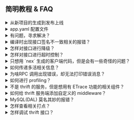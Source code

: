 ## 简明教程 & FAQ

<details>
<summary>从新项目的生成到发布上线</summary>

首先得安装好 `nex` 和相关依赖，见 [README](./README.md)。

1. 生成项目

   ```
   > nex bootstrap -appID arch.note -serviceName Note
   > # 或者使用已存在的 thrift 文件
   > nex bootstrap -appID arch.note -serviceName Note --thriftFile xxx.thrift
   > cd arch.note
   ```
   项目结构
   ```
   > tree
   .
   ├── Makefile                                // make dep 用于生成依赖, make server client 用于编译服务端和客户端相关代码
   ├── README.md                               // READ IT!!!
   ├── app.yaml                                // 项目主配置文件
   ├── arch.note_build.yml                     // 给 eless 部署用
   ├── cmds                                    // 客户端和服务端入口
   │   ├── client                              // 主要用于验证服务端功能
   │   │   └── main.go
   │   └── server
   │       └── main.go
   ├── handler                                 // 服务端相关代码
   │   ├── auto-endpoints.go
   │   ├── auto-handler.go
   │   └── note.go                             // 自行实现 thrift service
   ├── models                                  // 一个简单的 db 使用示例
   │   └── note
   │       └── models.go
   ├── rpc                                     // 远程调用相关代码
   │   └── note
   │       └── auto-client.go
   ├── services                                // thrift 生成的代码
   │   └── note
   │       ├── GoUnusedProtection__.go
   │       ├── Note-consts.go
   │       └── Note.go
   └── thriftfs                                // 用于存放 thrift 文件和声明依赖的服务
       └── Note.thrift
           └── deps.json
   ```

2. 编译运行

   解决依赖问题

   ```
   > make dep
   ```

   编译并运行：
   ```
   > make server client
   > ./bin/server -dev -local-huskar
   > ./bin/client -dev -local-huskar  # 另起一个 terminal
   ```
   更改 thrift 文件后一定要重新生成相关代码
   ```
   > vim thriftfs/Note.thrift
   > nex regen
   ```

3. nex 的配置
  
   Nex 大部分配置是从 huskar 中读取的. 为了方便本地开发, 提供了本地配置的方式. 下面的教程中
   为了简化, 都是以本地 huskar 配置的方式给各个组件添加配置.
   - config.json: 对应 huskar 上的 config, key/value 均为 string.
   - toggle.json: 对应 huskar 上的 switch, key 为 string, value 为数字, 标识开关程度.
   - service.json: 对应 huskar 上的 service, 用以模拟 huskar 的服务节点列表功能. 很少会用到.

3. 使用 MySQL

   nex 是按需初始化资源的，这里需要先将 app.yaml 里面的 `mysql: false` 改成 `mysql: true`，
   编辑 config.json ，`DB_SETTINGS` 的详细格式见https://godoc.elenet.me/github.com/eleme/nex/db#hdr-Database_configs：
   ```
   > pwd
   path/to/arch.note
   > cat config.json
   {
     "DB_SETTINGS": "{\"name\": \"master\": \"eleme:eleme@tcp(localhost:3306)/note\", \"slave\": \"eleme:eleme@tcp(localhost:3306)/note\"}",
   }
   ```
   直观的使用示例：
   ```go
   dbm := nex.GetDBManager()
   db := dbm.GetDBMaster("note")
   db.DoDBThings()
   ```
   注意不要在 `init` 函数等 package 初始化就执行的作用域里面做获取`GetDBManager`的操作，因为这时候资源可能还没初始化，
   更好的方式是自己封装一层来做 lazy init，或者在 `handler.NewNoteService()` 里面初始化：
   ```go
   type NoteDB struct {
       master *db.DB
       field FieldType
   }
   func NewNoteDB() *NoteDB {
       dbm := nex.GetDBManager()
       return &NoteDB{
           master: dbm.GetDBMaster("note"),
       }
   }
   func (noteDB *NoteDB) QueryAllNotes() ([]*Users, error) { return nil, nil }
   // 单例
   var once sync.Once
   var noteDB *NoteDB
   func GetNoteDB() *NoteDB {
       once.Do(func(){
           noteDB = NewNoteDB()
       })
       return noteDB
   }
   ```

4. 使用 Redis

   同上，将 app.yaml 里面的 `redis: false` 改为 `redis: true`，
   编辑 config.json，`REDIS_SETTINGS` 的详细格式见https://godoc.elenet.me/github.com/eleme/nex/client/redis#NewPoolManager：
   ```
   {
     ...,
     "REDIS_SETTINGS": "{\"note\": \"url\": \"localhost:6379\"}",
   }
   ```
   直观的使用示例，最好是自己封装一层然后 lazy init：
   ```go
   rps := nex.GetRedisPools()
   pc := rps.GetPooledClient()
   pc.Get("key")
   ```

5. 服务依赖和远程调用

   首先需要在 thriftfs/deps.json 里面声明服务依赖：
   ```
   [
      {
        "Name": "Note",                      // 这个是自己服务的客户端声明,一般不用更改
        "AppID": "arch.note",
        "ThriftFile": "Note.thrift",
        "Addr": ":8010",
        "PoolOptions": {
          "MaxCap": 10,
          "MaxActive": 5,
          "IdleTimeout": 30,
          "ConnectTimeout": 500,
          "RWTimeout": 500
        }
      },
      {
        "Name": "JService",
        "AppID": "me.ele.arch.jservice",
        "ThriftFile": "JService.thrift",     // thrift 文件放在当前目录下
        "IFace": "me.ele.arch.jservice.DemoService",  // Java 服务必须指定 interface
        "Addr": "localhost:8010",          // 可选，调试用
        "PoolOptions": {                   // 可选是否自定义以下配置
          "MaxCap": 10,                    // 连接池最大可扩充大小
          "MaxActive": 5,                  // 连接池实际大小
          "IdleTimeout": 30,               // 连接最长闲置时间，秒
          "ConnectTimeout": 500,           // 建立连接的最长时间，毫秒
          "RWTimeout": 500                 // 连接读写的超时时间，毫秒
        }
      }
   ]
   ```
   接下来生成代码
   ```
   > pwd
   path/to/arch.note
   > nex regen
   ```
   我们会看到 rpc 和 services 目录下多了一些文件夹，对应生成的相关代码，文件夹都是以 `Name` 来命名的，如果
   在 deps.json 中定义了 `Addr`, 则会使用定义的地址进行连接：
   ```go
   client, err := noterpc.GetThriftNoteServiceClient()
   b, err := client.Ping(context.TODO())
   ```

   如果没有定义 `Addr`, 而要使用基于 Huskar 的连接池，需要在 Huskar 上面配置 key 为 "CLUSTER:{Name}" 的配置来声明依赖服务的 cluster，
   这里我们在本地 config.json 里面来模拟：

   ```
   {
     "CLUSTER:Note": "Common"
   }
   ```
   然后需要创建配置文件 service.json 用于模拟服务发现：
   ```
   > pwd
   path/to/arch.note
   > cat service.json
   [
     {
       "key": "127.0.0.1_8010",          // 这个保证唯一就行
       "application": "arch.note",       // 依赖服务的 app id
       "cluster": "Common",              // 依赖服务的 cluster
       "state": "up",                    // 状态
       "ip": "127.0.0.1",                // IP
       "port": {"main": 8010}            // 端口，Java 服务需要指明心跳端口：{"main": 5353, "back": 5354}
     }
   ]
   ```
   config.json 里面的 cluster 对应 service.json 里面的 cluster，这样我们就可以在
   本地使用基于 Huskar 的连接池了：

   ```go
   client, err := calculatorrpc.GetThriftNoteServiceClientFromHuskar()
   b, err := client.Ping(context.TODO())
   ```

   注意运行时一定要使用 `-dev -local-huskar`. 生产环境只会使用 huskar 的配置.

6. Go CI

   见：https://github.com/eleme/goci/blob/master/README.md

7. 部署

   我们已经生成了 Eless 部署用的配置文件，eless 的使用见：http://wiki.ele.to:8090/pages/viewpage.action?pageId=39204511 。

   前面我们使用的是本地模拟的 Huskar，线上会直连 Huskar，这是在部署的时候从 eless 拿的相关配置，
   还记得我们用了 -dev 这个选项，就是因为本地没有一个由 eless 生成的配置文件 eless_env.yaml，
   在线上可自行查看相关内容，在 /data/arch.note 或者 /srv/arch.note 目录下就是 eless 上传的相关文件。

   日志由 syslog 管理，在 /data/log/app/arch.note 目录下，应用自己的日志会被分发到 app...log 里面，
   SOA 客户端的日志在 soa_client...log 里面，服务端日志在 nex...log 里面。

   进程的管理使用的是 systemd，相关使用姿势自行查阅。

</details>


<details>
<summary>app.yaml 配置文件</summary>

```
app_name: arch.note                   // app id
service: Note                         // thrift service name
addr: 0.0.0.0:8010                    // 服务绑定的地址，默认 :8010
graceful_timeout: 3                   // 关闭服务的最长缓冲时间，默认 3 秒
client_timeout: 20                    // 客户端超时时间，默认 20 分钟
max_requests_in_progress: 5000        // 在处理中的最大请求数，默认未开启
huskar:
  dial_timeout: 10                    // 连接超时
  wait_timeout: 10                    // 连接超时
  retry_delay                         // 重试间隔
plugins:
  redis: false                        // 是否初始化 redis
  db: false                           // 是否初始化 db
  statsd: true                        // 是否使用 statsd
  etrace: true                        // 是否使用 etrace
  sam: false                          // 是否使用 sam，如果安装了 Samaritan(GoProxy)，强烈推荐打开
```

</details>


<details>
<summary>有问题，寻求解决？</summary>

**文档**：https://godoc.elenet.me/github.com/eleme/nex

使用 `Slack`，最好是直接面对面沟通，在 `Slack` 上千万不要这样：
```
U: 有个问题
.10m.30m..
F: 什么问题？（追问）
U: 这里貌似有问题 <code>
.10m.30m..
F: 什么问题？（没有上下文，继续追问）
.ba.la.la.
```

**建议先理好思路，说明在什么环境下怎么使用什么时候出现了什么问题，最好能区分是自己应用的问题还是框架的问题，越详细越好。**

**非常非常欢迎有建设性的意见和改进方案！**

</details>


<details>
<summary>编译时出现接口签名不一致相关的报错？</summary>

一般情况下都是应该应用的依赖与 `nex` 的 `vendor` 里面的依赖不一致导致的，
解决方案：

1. 自动：
    ```
    > # Make sure your version is recent enough to support it
    > nex update
    ```

2. 手动

    ```
    > cd `go list -f '{{.Dir}}' github.com/eleme/nex`
    ```
    更新代码（可选）：
    ```
    > git pull
    > make install
    ```
    注意，这里比较蛋碎的是，你的 `GOPATH` 里面与 `nex` 相关的库都会
    变成和 `nex` 一致的版本，可能会 `break` 你其他不依赖 `nex` 的项目，
    当前还没找到很好的解决方案，一个变通方案是使用环境隔离的方式，如`Vagrant`：
    ```
    > godep restore
    ```

最后
```
> cd path/to/your/app
> rm -rf Godeps/ vendor
> make dep # godep save ./...
```
</details>


<details>
<summary>怎样对接口进行降级？</summary>

在 `Huskar` 的 `Switch` 配置页里面配置以接口名为键的开关。

注意接口名一定要与 `thrift` 文件里面定义的接口名一致。

降级会返回 `api is down` 的错误消息给客户端。

| 值       | 意义           |
|----------|----------------|
| 0        | 完全降级       |
| 100      | 不降级         |
| (0, 100) | 按比例随机降级 |

</details>

<details>
<summary>怎样对接口进行超时控制？</summary>

在 `Huskar` 的 `Config` 配置页中配置键为 `HARD_TIMEOUT:{APIName}`，值为整数的配置项，单位为 Millisecond (Second*1000)。

注意 `{APIName}` 为接口名，一定要与 `thrift` 文件里面定义的接口名一致。

若超时之后请求还未处理完成，服务端会返回超时信息给客户端，时间上可能会有偏差，因为 `GoRoutine` 的调度也是需要时间的。

</details>


<details>
<summary>只想用 `nex` 生成的客户端代码，但是会有一些奇怪的问题？</summary>

比如，你想把客户端的代码放在 `rpcclients` 目录下：
```
> pwd
path/to/rpcclients
```
那么你需要在这个目录下提供一个文件夹`thriftfs`，并在其下面创建一个`deps.json`的文件“
```
> tree
.
└── thriftfs
    └── deps.json
```
然后在 `deps.json` 里面声明所需的依赖服务：
```
> cat > thriftfs/deps.json
[
  {
    "Name": "Note",              // 一定要保持唯一
    "AppID": "arch.note",        // 依赖服务的 app_id
    "ThriftFile": "Note.thrift", // 依赖服务的 thrift 文件，放在 thriftfs 下面
  },
  {
    "Name": "JService",
    "AppID": "me.eleme.jservice",
    "IFace": "me.ele.arch.jservice.JService", // java 服务必须指定 interface
    "ThriftFile": "JService.thrift",
  }
]
```
生成代码：
```
> nex bootstrap --onlyClient
> tree
.
├── rpc
│   ├── note
│   │   └── auto-client.go
│   └── jservice
│       └── auto-client.go
├── services
│   ├── note
│       └── thrift_generated_files.go
│   └── jservice
│       └── thrift_generated_files.go
└── thriftfs
    ├── Note.thrift
    ├── JService.thrift
    └── deps.json
```
然后，你只能使用签名为 `NewXXXClient` 和 `NewXXXClientWithHuskar`的方法，不能使用
签名为 `GetXXXClient` 和 `GetXXXClientFromHuskar` 的方法，里面已经内建了连接池：
```go
import (
    "..."
)
trace := etrace.New(cc.NewConfigFrom(map[string]interface{}{
    "app_name":   "xxx.xxx",
    "cluster":    "Cluster",
    "ezone":      "ezone",
    "idc":        "idc",
    "etrace_uri": "http://etrace.uri",
}))
logger, err := log.GetLogger("xxx.xxx")
if err != nil {
    panic(err)
}
configer, err := config.New(structs.Config{
        Endpoint:    "huskar_url",
        Token:       "huskar_token",
        Service:     "arch.note",
        Cluster:     "Common",
        DialTimeout: 1 * time.Second,
        WaitTimeout: 5 * time.Second,
        RetryDelay:  1 * time.Second,
    })
if err != nil {
    panic(err)
}
client := noterpc.NewThriftNoteServiceClientFromHuskar(
    noterpc.ThriftNoteServiceClientOptions{
        AppName:        "xxx.xxx",
        ConnectTimeout: 1 * time.Second,
        RWTimeout:      1 * time.Second,
        IdleTimeout:    30 * time.Second,
        MaxActive:      30,
        MaxCap:         30,
        Logger:         logger,
        Trace:          trace,
        CircuitBreaker: circuitbreaker.New("note", noterpc.CliAppErrTypes),
        HuskarConfiger: configer,
    })
```
更新 `thriftfs` 下面的 `thrift` 文件之后需要重新生成代码：
```
> pwd
path/to/rpcclients
> nex regen
```
</details>

<details>
<summary>如何传递多活相关信息？</summary>

meta 信息必须是 `map[string]string` 类型的。

```go
import (
    "context"
    tracker "github.com/eleme/thrift-tracker"
)

client, err := calculatorrpc.GetThriftNoteServiceClientFromHuskar()
ctx := context.Background()  // or existing context
meta := map[string]string{"routing-key": "xxx"}
ctx = context.WithValue(ctx, tracker.CtxKeyRequestMeta, meta)
err = client.AddNote(ctx, "good note")
```
</details>


<details>
<summary>为啥RPC 调用出现错误，却无法打印错误消息？</summary>

这是由于各种 `thrift` 库的实现不一致导致的，`nex` 提供了一个工具方法：

```go
import "github.com/eleme/nex/utils"

if err := rpcCall(); err != nil {
    fmt.Println(utils.DefaultThriftErrorMessage(err))
}
```

</details>


<details>
<summary>如何进行 profiling？</summary>

nex 已经默认开启了 `pprof` HTTP 服务，端口号为：`4455`

| URL                    | Content          |
|------------------------|------------------|
| `/debug/pprof/`        | pprof.Index      |
| `/debug/pprof/cmdline` | pprof.Cmdline    |
| `/debug/pprof/profile` | pprof.Profile    |
| `/debug/pprof/symbol`  | pprof.Symbol     |
| `/debug/pprof/trace`   | pprof.Trace      |
| `/debug/vars`          | expvar.Handler() |

对于线上 docker 容器里面运行的 nex 应用可以在本地通过 `http://pprof.tools.elenet.me/<container IP>:4455/debug/pprof/`
来访问。

详细使用方式自行查阅官方文档。

</details>

<details>
<summary>不是 thrift 的服务，但是想用有 ETrace 功能的相关组件？</summary>

```go
import (
    "context"

    "github.com/eleme/nex"
    "github.com/eleme/nex/consts/ctxkeys"
    etrace "github.com/eleme/etrace-go"
    tracker "github.com/eleme/thrift-tracker"
)

// use func init here for example..
func init() {
    nex.Init()
}

func CtxWithTraceTransaction(ctx context.Context, appID string) (etrace.Transactioner, context.Context) {
    trace := nex.GetETrace()
    name := fmt.Sprintf("%v.HTTP", appID) // 这个随意，对自己有意义就行
    root, ctx = trace.NewTransaction(ctx, etrace.TypeService, name)
    ctx = context.WithValue(ctx, ctxkeys.EtraceTransactioner, root)
    return root, ctx
}

func HelloWorld(w http.ResponseWriter, r *http.Request) {
    // 如果有 rpc id 和 request id 等信息就放在 context 里面，没有的话直接忽略
    // 不知道 context 怎么用，千万不要用 nil 作参数，用 context.TODO()
    ctx := context.Background()
    ctx = context.WithValue(ctx, tracker.CtxKeyRequestID, "request id")
    ctx = context.WithValue(ctx, tracker.CtxKeySequenceID, "rpc id")
    ctx = context.WithValue(ctx, tracker.CtxKeyRequestMeta, map[string]string{"routing-key": "xxx"})

    root, ctx := CtxWithTraceTransaction(ctx, "whatever")

    var err error
    defer func() {
        root.AddTag("URL", r.URL.Path) // 可以加一些有意义的 Tag
        if err != nil {
            root.SetStatus(err.Error())
        } else {
            root.SetStatus(etrace.StatusSuccess)
        }
        root.Commit()
    }()

    // 传递含有 trace transaction 的 context，db 和 redis 组件才会打点
    _ = nex.GetDBManager().GetDBMaster("whatever").QueryRowContext(ctx, "select * from nowhere")
    _, err = nex.GetRedisPools().GetPooledClient("whatever").Get(ctx, "nokey")

    fmt.Fprintf(w, "Hello, %q", html.EscapeString(r.URL.Path))
}
```

另外一种方式是: https://github.com/eleme/etrace-go

</details>

<details>
<summary>如何给 thrift 服务端添加自定义的 middleware？</summary>

在 `package handler` 里面给 `ExtMiddlewareChain` 这个变量赋 `endpoint.Chain` 类型的值即可。

示例：app.id/handler/middlewares.go:

```go
package handler

import (
    "context"
    "fmt"

    "github.com/eleme/nex/endpoint"
)


func init() {
    ExtMiddlewareChain = endpoint.Chain(
        customMiddlewareA("-----"),
        customMiddlewareB,
    )
}

func customMiddlewareA(xx string) endpoint.Middleware {
    return func(next endpoint.Endpoint) endpoint.Endpoint {
        return func(ctx context.Context, request interface{}) (response interface{}, err error) {
            fmt.Printf("enter custom middleware AAAAAAAAAAA: %v\n", xx)
            defer fmt.Printf("exit custom middleware AAAAAAAAAAA: %v\n", xx)
            return next(ctx, request)
        }
    }
}

func customMiddlewareB(next endpoint.Endpoint) endpoint.Endpoint {
    return func(ctx context.Context, request interface{}) (response interface{}, err error) {
        fmt.Println("enter custom middleware BBBBBBBBBBB")
        defer fmt.Println("exit custom middleware BBBBBBBBBBB")
        return next(ctx, request)
    }
}
```

</details>

<details>
<summary>MySQL(DAL) 莫名其妙的报错？</summary>

错误信息：`[DAL]useServerPrepStmts=true is not allowed in DAL, please remove this parameter!`

这是因为使用了 `prepare statement`，`DAL` 不支持。

**一般情况下是不会发生的，由于 MySQL 的 driver 没有很好的提示信息，极有可能是参数个数和占位符个数不一致导致的，请认真仔细的数三遍..**

</details>


<details>
<summary>怎样查看相关打点？</summary>

详见：http://docs.zoo.elenet.me/zeus_core_doc/design/metrics.html#design-arch-metrics

</details>


<details>
<summary>怎样调试 thrift 接口？</summary>
使用任意的 thrift 客户端即可进行调试.


nex 内部提供了一个写 client 的示例(见 bootstrap 出来的 cmds/client/main.go 文件). 你也可以
使用公司提供的其他语言的 SOA 框架进行测试.


如果只是想简单地, 以命令行交互形式的测试, 可以使用 [thriftpy-cli](https://github.com/wooparadog/thriftpy-cli) 工具.
</details>
